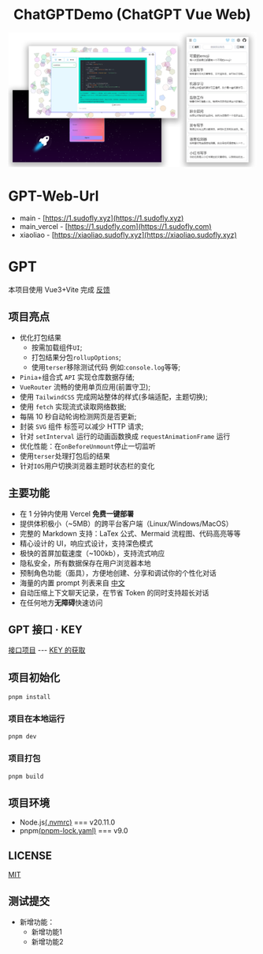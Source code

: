 <h1 align="center">ChatGPTDemo (ChatGPT Vue Web)</h1>

![cover](./docs/images/cover.png)

# GPT-Web-Url

- main - [https://1.sudofly.xyz](https://1.sudofly.xyz)
- main_vercel - [https://1.sudofly.com](https://1.sudofly.com)
- xiaoliao - [https://xiaoliao.sudofly.xyz](https://xiaoliao.sudofly.xyz)

# GPT

本项目使用 Vue3+Vite 完成 [反馈](https://github.com/LSH160981/GraduationProject/issues)

## 项目亮点

- 优化打包结果
  - 按需加载组件`UI`;
  - 打包结果分包`rollupOptions`;
  - 使用`terser`移除测试代码 例如:`console.log`等等;
- `Pinia`+组合式 `API` 实现仓库数据存储;
- `VueRouter` 流畅的使用单页应用(前置守卫);
- 使用 `TailwindCSS` 完成网站整体的样式(多端适配，主题切换);
- 使用 `fetch` 实现流式读取网络数据;
- 每隔 10 秒自动轮询检测网页是否更新;
- 封装 `SVG` 组件 <use>标签可以减少 HTTP 请求;
- 针对 `setInterval` 运行的动画函数换成 `requestAnimationFrame` 运行
- 优化性能：在`onBeforeUnmount`停止一切监听
- 使用`terser`处理打包后的结果
- 针对`IOS`用户切换浏览器主题时状态栏的变化

## 主要功能

- 在 1 分钟内使用 Vercel **免费一键部署**
- 提供体积极小（~5MB）的跨平台客户端（Linux/Windows/MacOS）
- 完整的 Markdown 支持：LaTex 公式、Mermaid 流程图、代码高亮等等
- 精心设计的 UI，响应式设计，支持深色模式
- 极快的首屏加载速度（~100kb），支持流式响应
- 隐私安全，所有数据保存在用户浏览器本地
- 预制角色功能（面具），方便地创建、分享和调试你的个性化对话
- 海量的内置 prompt 列表来自 [中文](https://github.com/PlexPt/awesome-chatgpt-prompts-zh)
- 自动压缩上下文聊天记录，在节省 Token 的同时支持超长对话
- 在任何地方**无障碍**快速访问

## GPT 接口 · KEY

<div align="left">

[接口项目](https://github.com/chatanywhere/GPT_API_free) --- [KEY 的获取](https://api.chatanywhere.org/v1/oauth/free/github/render)

</div>

## 项目初始化

```sh
pnpm install
```

### 项目在本地运行

```sh
pnpm dev
```

### 项目打包

```sh
pnpm build
```

## 项目环境

- Node.js[(.nvmrc)](./.nvmrc) === v20.11.0
- pnpm[(pnpm-lock.yaml)](./pnpm-lock.yaml) === v9.0

## LICENSE

[MIT](https://opensource.org/license/mit/)

## 测试提交

- 新增功能：
  - 新增功能1
  - 新增功能2
